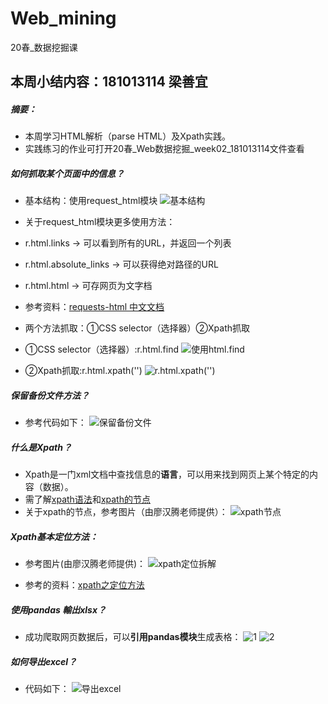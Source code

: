 # Web_mining
20春_数据挖掘课

## 本周小结内容：181013114 梁善宜

##### 摘要：
- 本周学习HTML解析（parse HTML）及Xpath实践。
- 实践练习的作业可打开20春_Web数据挖掘_week02_181013114文件查看

##### 如何抓取某个页面中的信息？

- 基本结构：使用request_html模块
![基本结构](1.png)

- 关于request_html模块更多使用方法：
- r.html.links → 可以看到所有的URL，并返回一个列表
- r.html.absolute_links → 可以获得绝对路径的URL
- r.html.html → 可存网页为文字档
- 参考资料：[requests-html 中文文档](https://cncert.github.io/requests-html-doc-cn/#/)

- 两个方法抓取：①CSS selector（选择器）②Xpath抓取
- ①CSS selector（选择器）:r.html.find
![使用html.find](2.png)

- ②Xpath抓取:r.html.xpath('')
![r.html.xpath('')](3.png)

##### 保留备份文件方法？

- 参考代码如下：
![保留备份文件](4.png)

##### 什么是Xpath？
- Xpath是一门xml文档中查找信息的**语言**，可以用来找到网页上某个特定的内容（数据）。
- 需了解[xpath语法](https://www.w3cschool.cn/xpath/xpath-syntax.html)和[xpath的节点](https://www.w3cschool.cn/xpath/xpath-nodes.html)
- 关于xpath的节点，参考图片（由廖汉腾老师提供）：
![xpath节点](6.png)

##### Xpath基本定位方法：

- 参考图片(由廖汉腾老师提供)：
![xpath定位拆解](5.png)

- 参考的资料：[xpath之定位方法](https://www.jianshu.com/p/90841cc66893)

##### 使用pandas 輸出xlsx？
- 成功爬取网页数据后，可以**引用pandas模块**生成表格：
![1](7.png)
![2](8.png)

##### 如何导出excel？
- 代码如下：
![导出excel](9.png)
